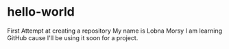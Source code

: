# hello-world
First Attempt at creating a repository
My name is Lobna Morsy
I am learning GitHub cause I'll be using it soon for a project.
